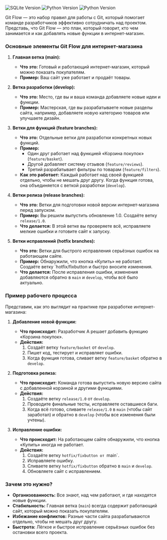 ![SQLite Version](https://img.shields.io/badge/data-engineering-pink)
![Python Version](https://img.shields.io/badge/python-3.12-blue)
![Python Version](https://img.shields.io/badge/postgres-SQL-blue)

Git Flow — это набор правил для работы с Git, который помогает команде разработчиков эффективно сотрудничать над проектом. Представь, что Git Flow — это план, который говорит, кто чем занимается и как добавлять новые функции в интернет-магазин.

### Основные элементы Git Flow для интернет-магазина

1. **Главная ветка (main):**
    
    - **Что это:** Готовый и работающий интернет-магазин, который можно показать покупателям.
    - **Пример:** Ваш сайт уже работает и продаёт товары.
2. **Ветка разработки (develop):**
    
    - **Что это:** Место, где вы и ваша команда добавляете новые идеи и функции.
    - **Пример:** Мастерская, где вы разрабатываете новые разделы сайта, например, добавляете новую категорию товаров или улучшаете дизайн.
3. **Ветки для функций (feature branches):**
    
    - **Что это:** Отдельные ветки для разработки конкретных новых функций.
    - **Пример:**
        - Один друг работает над функцией «Корзина покупок» (`feature/basket`).
        - Другой добавляет систему отзывов (`feature/reviews`).
        - Третий разрабатывает фильтры по товарам (`feature/filters`).
    - **Как это работает:** Каждый работает над своей функцией отдельно, чтобы не мешать друг другу. Когда функция готова, она объединяется с веткой разработки (`develop`).
4. **Ветки релиза (release branches):**
    
    - **Что это:** Ветки для подготовки новой версии интернет-магазина перед запуском.
    - **Пример:** Вы решили выпустить обновление 1.0. Создаёте ветку `release/1.0`.
    - **Что делается:** В этой ветке вы проверяете всё, исправляете мелкие ошибки и готовите сайт к запуску.
5. **Ветки исправлений (hotfix branches):**
    
    - **Что это:** Ветки для быстрого исправления серьёзных ошибок на работающем сайте.
    - **Пример:** Обнаружили, что кнопка «Купить» не работает. Создаёте ветку `hotfix/fixbutton и быстро вносите изменения.
    - **Что делается:** После исправления ошибки, изменения добавляются обратно в `main` и `develop`, чтобы всё было актуально.

### Пример рабочего процесса

Представим, как это выглядит на практике при разработке интернет-магазина:

1. **Добавление новой функции:**
    
    - **Что происходит:** Разработчик А решает добавить функцию «Корзина покупок».
    - **Действия:**
        1. Создаёт ветку `feature/basket` от `develop`.
        2. Пишет код, тестирует и исправляет ошибки.
        3. Когда функция готова, сливает ветку `feature/basket` обратно в `develop`.
2. **Подготовка релиза:**
    
    - **Что происходит:** Команда готова выпустить новую версию сайта с добавленной корзиной и другими функциями.
    - **Действия:**
        1. Создаёте ветку `release/1.0` от `develop`.
        2. Проводите финальные тесты, исправляете оставшиеся баги.
        3. Когда всё готово, сливаете `release/1.0` в `main` (чтобы сайт заработал) и обратно в `develop` (чтобы все изменения были учтены).
3. **Исправление ошибки:**
    
    - **Что происходит:** На работающем сайте обнаружили, что кнопка «Купить» иногда не работает.
    - **Действия:**
        1. Создаёте ветку `hotfix/fixbutton от `main`.
        2. Исправляете ошибку.
        3. Сливаете ветку `hotfix/fixbutton` обратно в `main` и `develop`.
        4. Обновляете сайт с исправлением.

### Зачем это нужно?

- **Организованность:** Все знают, над чем работают, и где находятся новые функции.
- **Стабильность:** Главная ветка (`main`) всегда содержит работающий сайт, который можно показать покупателям.
- **Избежание конфликтов:** Разные части сайта разрабатываются отдельно, чтобы не мешать друг другу.
- **Быстрота:** Лёгкое и быстрое исправление серьёзных ошибок без остановки всего проекта.

